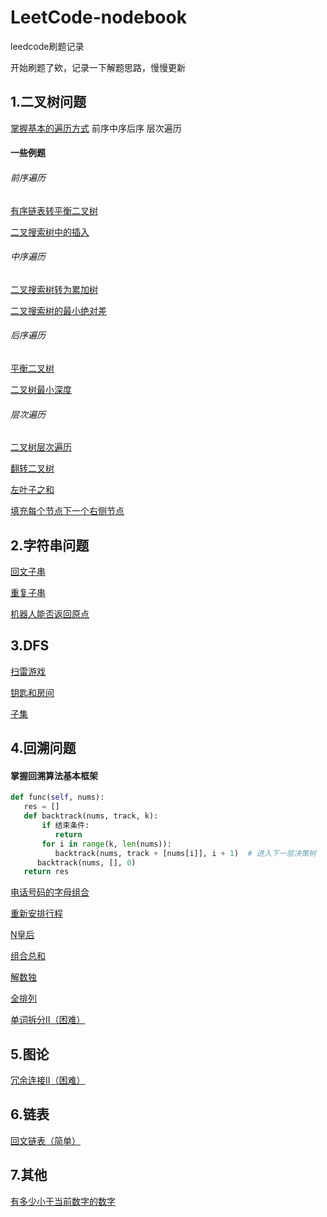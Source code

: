 # LeetCode-nodebook
leedcode刷题记录

开始刷题了欸，记录一下解题思路，慢慢更新


## 1.二叉树问题

[掌握基本的遍历方式](https://github.com/Zweo/LeetCode-nodebook/blob/master/code/遍历方式.py)
前序中序后序
层次遍历



#### 一些例题

###### 前序遍历
[有序链表转平衡二叉树](https://github.com/Zweo/LeetCode-nodebook/blob/master/code/sortedListToBST.md)

[二叉搜索树中的插入](https://github.com/Zweo/LeetCode-nodebook/blob/master/code/insertIntoBST.md)



###### 中序遍历

[二叉搜索树转为累加树](https://github.com/Zweo/LeetCode-nodebook/blob/master/code/convertBST.md)

[二叉搜索树的最小绝对差](https://github.com/Zweo/LeetCode-nodebook/blob/master/code/getMinimumDifference.md)



###### 后序遍历
[平衡二叉树](https://github.com/Zweo/LeetCode-nodebook/blob/master/code/isBalanced.md)

[二叉树最小深度](https://github.com/Zweo/LeetCode-nodebook/blob/master/code/minDepth.md)




###### 层次遍历

[二叉树层次遍历](https://github.com/Zweo/LeetCode-nodebook/blob/master/code/levelOrderBottom.md)

[翻转二叉树](https://github.com/Zweo/LeetCode-nodebook/blob/master/code/invertTree.md)

[左叶子之和](https://github.com/Zweo/LeetCode-nodebook/blob/master/code/sumOfLeftLeaves.md)

[填充每个节点下一个右侧节点](https://github.com/Zweo/LeetCode-nodebook/blob/master/code/connect.md)





## 2.字符串问题

[回文子串](https://github.com/Zweo/LeetCode-nodebook/blob/master/code/countSubstrings.md)

[重复子串](https://github.com/Zweo/LeetCode-nodebook/blob/master/code/repeatedSubstringPattern.md)

[机器人能否返回原点](https://github.com/Zweo/LeetCode-nodebook/blob/master/code/judgeCircle.md)



## 3.DFS
[扫雷游戏](https://github.com/Zweo/LeetCode-nodebook/blob/master/code/updateBoard.md)

[钥匙和房间](https://github.com/Zweo/LeetCode-nodebook/blob/master/code/canVisitAllRooms.md)

[子集](https://github.com/Zweo/LeetCode-nodebook/blob/master/code/subsets.md)




## 4.回溯问题

#### 掌握回溯算法基本框架
  ```python
 def func(self, nums):
     res = []
     def backtrack(nums, track, k):
         if 结束条件:
            return
         for i in range(k, len(nums)):
            backtrack(nums, track + [nums[i]], i + 1)  # 进入下一层决策树
        backtrack(nums, [], 0)
     return res
 ```

[电话号码的字母组合](https://github.com/Zweo/LeetCode-nodebook/blob/master/code/letterCombinations.md)

[重新安排行程](https://github.com/Zweo/LeetCode-nodebook/blob/master/code/findItinerary.md)

[N皇后](https://github.com/Zweo/LeetCode-nodebook/blob/master/code/solveNQueens.md)

[组合总和](https://github.com/Zweo/LeetCode-nodebook/blob/master/code/combinationSum.md)

[解数独](https://github.com/Zweo/LeetCode-nodebook/blob/master/code/solveSudoku.md)

[全排列](https://github.com/Zweo/LeetCode-nodebook/blob/master/code/permuteUnique.md)

[单词拆分II（困难）](https://github.com/Zweo/LeetCode-nodebook/blob/master/code/wordBreak.md)



## 5.图论

[冗余连接Ⅱ（困难）](https://github.com/Zweo/LeetCode-nodebook/blob/master/code/findRedundantDirectedConnection.md)



## 6.链表

[回文链表（简单）](https://github.com/Zweo/LeetCode-nodebook/blob/master/code/isPalindrome.md)


## 7.其他
[有多少小于当前数字的数字](https://github.com/Zweo/LeetCode-nodebook/blob/master/code/smallerNumbersThanCurrent.md)




